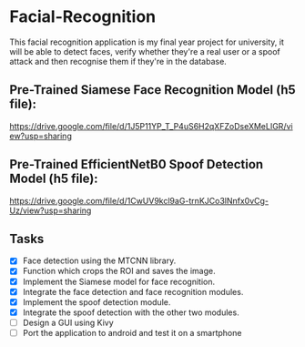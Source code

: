 # Facial-Recognition
This facial recognition application is my final year project for university, it will be able to detect faces, verify whether they're a real user or a spoof attack and then recognise them if they're in the database.

## Pre-Trained Siamese Face Recognition Model (h5 file):
https://drive.google.com/file/d/1J5P11YP_T_P4uS6H2qXFZoDseXMeLIGR/view?usp=sharing

## Pre-Trained EfficientNetB0 Spoof Detection Model (h5 file):
https://drive.google.com/file/d/1CwUV9kcl9aG-trnKJCo3lNnfx0vCg-Uz/view?usp=sharing

 ## Tasks
 - [x] Face detection using the MTCNN library.
 - [x] Function which crops the ROI and saves the image.
 - [x] Implement the Siamese model for face recognition.
 - [x] Integrate the face detection and face recognition modules.
 - [x] Implement the spoof detection module.
 - [x] Integrate the spoof detection with the other two modules.
 - [ ] Design a GUI using Kivy
 - [ ] Port the application to android and test it on a smartphone
